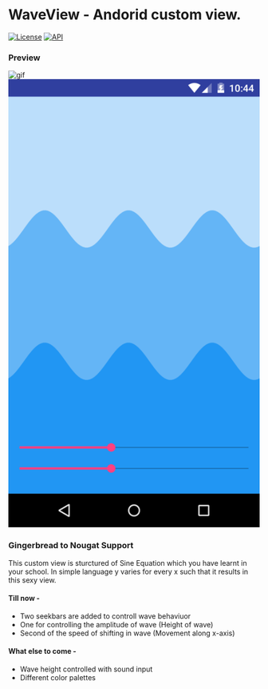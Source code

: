 # WaveView - Andorid custom view.

[![License](https://img.shields.io/badge/License-Apache%202-blue.svg)](http://www.apache.org/licenses/LICENSE-2.0.html)
[![API](https://img.shields.io/badge/API-8%2B-brightred.svg)](https://github.com/developer-shivam/WaveView.git)

### Preview
![gif](screenshots/wave_gif.gif) ![screenshot](screenshots/screenshot.png) 

### Gingerbread to Nougat Support

This custom view is sturctured of Sine Equation which you have learnt in your school. In simple language y varies for every x such that it results in this sexy view.


#### Till now - 
- Two seekbars are added to controll wave behaviuor
- One for controlling the amplitude of wave (Height of wave)
- Second of the speed of shifting in wave (Movement along x-axis)

#### What else to come - 
- Wave height controlled with sound input
- Different color palettes

